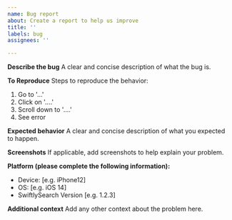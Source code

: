 ```yaml
---
name: Bug report
about: Create a report to help us improve
title: ''
labels: bug
assignees: ''

---
```


<!--
Please make sure you are on the latest version before submitting a bug report!
-->

**Describe the bug**
A clear and concise description of what the bug is.

**To Reproduce**
Steps to reproduce the behavior:
1. Go to '...'
2. Click on '....'
3. Scroll down to '....'
4. See error

**Expected behavior**
A clear and concise description of what you expected to happen.

**Screenshots**
If applicable, add screenshots to help explain your problem.

**Platform (please complete the following information):**
 - Device: [e.g. iPhone12]
 - OS: [e.g. iOS 14]
 - SwiftlySearch Version [e.g. 1.2.3]

**Additional context**
Add any other context about the problem here.
